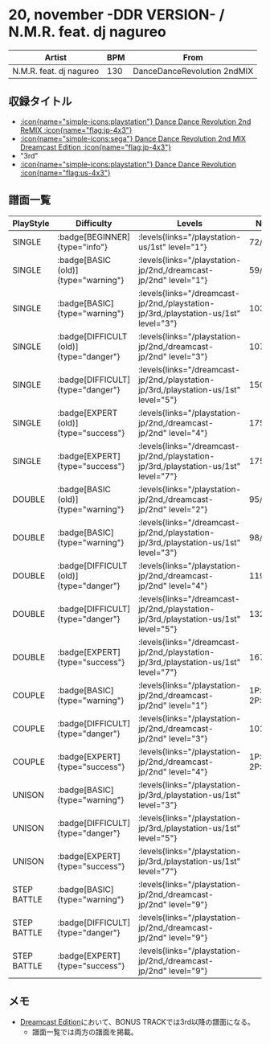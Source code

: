 # 20, november -DDR VERSION- / N.M.R. feat. dj nagureo

|Artist|BPM|From|
|------|---|----|
|N.M.R. feat. dj nagureo|130|DanceDanceRevolution 2ndMIX|

## 収録タイトル

- [:icon{name="simple-icons:playstation"} Dance Dance Revolution 2nd ReMIX :icon{name="flag:jp-4x3"}](/playstation-jp/2nd)
- [:icon{name="simple-icons:sega"} Dance Dance Revolution 2nd MIX Dreamcast Edition :icon{name="flag:jp-4x3"}](/dreamcast-jp/2nd)
- "3rd"
- [:icon{name="simple-icons:playstation"} Dance Dance Revolution :icon{name="flag:us-4x3"}](/playstation-us/1st)

## 譜面一覧

|PlayStyle|Difficulty|Levels|Notes|Movie|
|---------|----------|------|-----|-----|
|SINGLE| :badge[BEGINNER]{type="info"}| :levels{links="/playstation-us/1st" level="1"}|72/0||
|SINGLE| :badge[BASIC (old)]{type="warning"}| :levels{links="/playstation-jp/2nd,/dreamcast-jp/2nd" level="1"}|59/0||
|SINGLE| :badge[BASIC]{type="warning"}| :levels{links="/dreamcast-jp/2nd,/playstation-jp/3rd,/playstation-us/1st" level="3"}|103/0||
|SINGLE| :badge[DIFFICULT (old)]{type="danger"}| :levels{links="/playstation-jp/2nd,/dreamcast-jp/2nd" level="3"}|107/0||
|SINGLE| :badge[DIFFICULT]{type="danger"}| :levels{links="/dreamcast-jp/2nd,/playstation-jp/3rd,/playstation-us/1st" level="5"}|150/0||
|SINGLE| :badge[EXPERT (old)]{type="success"}| :levels{links="/playstation-jp/2nd,/dreamcast-jp/2nd" level="4"}|175/0||
|SINGLE| :badge[EXPERT]{type="success"}| :levels{links="/dreamcast-jp/2nd,/playstation-jp/3rd,/playstation-us/1st" level="7"}|175/0||
|DOUBLE| :badge[BASIC (old)]{type="warning"}| :levels{links="/playstation-jp/2nd,/dreamcast-jp/2nd" level="2"}|95/0||
|DOUBLE| :badge[BASIC]{type="warning"}| :levels{links="/dreamcast-jp/2nd,/playstation-jp/3rd,/playstation-us/1st" level="3"}|98/0||
|DOUBLE| :badge[DIFFICULT (old)]{type="danger"}| :levels{links="/playstation-jp/2nd,/dreamcast-jp/2nd" level="4"}|119/0||
|DOUBLE| :badge[DIFFICULT]{type="danger"}| :levels{links="/dreamcast-jp/2nd,/playstation-jp/3rd,/playstation-us/1st" level="5"}|132/0||
|DOUBLE| :badge[EXPERT]{type="success"}| :levels{links="/dreamcast-jp/2nd,/playstation-jp/3rd,/playstation-us/1st" level="7"}|167/0||
|COUPLE| :badge[BASIC]{type="warning"}| :levels{links="/playstation-jp/2nd,/dreamcast-jp/2nd" level="1"}|1P:62/0 2P:61/0||
|COUPLE| :badge[DIFFICULT]{type="danger"}| :levels{links="/playstation-jp/2nd,/dreamcast-jp/2nd" level="3"}|101/0||
|COUPLE| :badge[EXPERT]{type="success"}| :levels{links="/playstation-jp/2nd,/dreamcast-jp/2nd" level="4"}|1P:151/0 2P:153/0||
|UNISON| :badge[BASIC]{type="warning"}| :levels{links="/playstation-jp/3rd,/playstation-us/1st" level="3"}|||
|UNISON| :badge[DIFFICULT]{type="danger"}| :levels{links="/playstation-jp/3rd,/playstation-us/1st" level="5"}|||
|UNISON| :badge[EXPERT]{type="success"}| :levels{links="/playstation-jp/3rd,/playstation-us/1st" level="7"}|||
|STEP BATTLE| :badge[BASIC]{type="warning"}| :levels{links="/playstation-jp/2nd,/dreamcast-jp/2nd" level="9"}|||
|STEP BATTLE| :badge[DIFFICULT]{type="danger"}| :levels{links="/playstation-jp/2nd,/dreamcast-jp/2nd" level="9"}|||
|STEP BATTLE| :badge[EXPERT]{type="success"}| :levels{links="/playstation-jp/2nd,/dreamcast-jp/2nd" level="9"}|||

## メモ

- [Dreamcast Edition](/dreamcast-jp/2nd)において、BONUS TRACKでは3rd以降の譜面になる。
  - 譜面一覧では両方の譜面を掲載。
